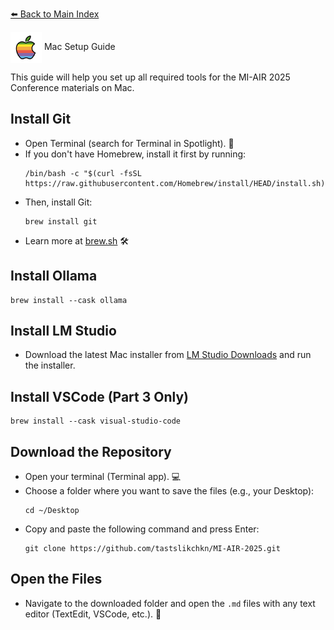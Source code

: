 [⬅️ Back to Main Index](../README.md)

<img src="../images/apple.png" alt="Apple" width="50" style="vertical-align:middle;"/></a> Mac Setup Guide

This guide will help you set up all required tools for the MI-AIR 2025 Conference materials on Mac.

## Install Git
- Open Terminal (search for Terminal in Spotlight). 💬
- If you don't have Homebrew, install it first by running:
  ```
  /bin/bash -c "$(curl -fsSL https://raw.githubusercontent.com/Homebrew/install/HEAD/install.sh)"
  ```
- Then, install Git:
  ```
  brew install git
  ```
- Learn more at [brew.sh](https://brew.sh/) 🛠️

## Install Ollama
  ```
  brew install --cask ollama
  ```

## Install LM Studio
- Download the latest Mac installer from [LM Studio Downloads](https://lmstudio.ai/download) and run the installer.

## Install VSCode (Part 3 Only)
  ```
  brew install --cask visual-studio-code
  ```

## Download the Repository
- Open your terminal (Terminal app). 💻
- Choose a folder where you want to save the files (e.g., your Desktop):
  ```
  cd ~/Desktop
  ```
- Copy and paste the following command and press Enter:
  ```
  git clone https://github.com/tastslikchkn/MI-AIR-2025.git
  ```

## Open the Files
- Navigate to the downloaded folder and open the `.md` files with any text editor (TextEdit, VSCode, etc.). 📝
